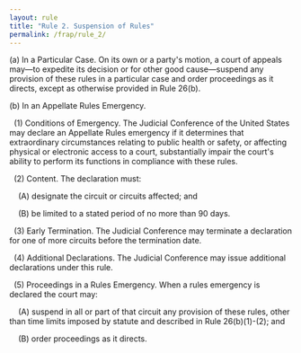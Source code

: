 ```yaml
---
layout: rule
title: "Rule 2. Suspension of Rules"
permalink: /frap/rule_2/
---
```


(a) In a Particular Case. On its own or a party's motion, a court of appeals may—to expedite its decision or for other good cause—suspend any provision of these rules in a particular case and order proceedings as it directs, except as otherwise provided in Rule 26(b).


(b) In an Appellate Rules Emergency.


&nbsp;&nbsp;(1) Conditions of Emergency. The Judicial Conference of the United States may declare an Appellate Rules emergency if it determines that extraordinary circumstances relating to public health or safety, or affecting physical or electronic access to a court, substantially impair the court's ability to perform its functions in compliance with these rules.


&nbsp;&nbsp;(2) Content. The declaration must:


&nbsp;&nbsp;&nbsp;&nbsp;(A) designate the circuit or circuits affected; and


&nbsp;&nbsp;&nbsp;&nbsp;(B) be limited to a stated period of no more than 90 days.


&nbsp;&nbsp;(3) Early Termination. The Judicial Conference may terminate a declaration for one of more circuits before the termination date.


&nbsp;&nbsp;(4) Additional Declarations. The Judicial Conference may issue additional declarations under this rule.


&nbsp;&nbsp;(5) Proceedings in a Rules Emergency. When a rules emergency is declared the court may:


&nbsp;&nbsp;&nbsp;&nbsp;(A) suspend in all or part of that circuit any provision of these rules, other than time limits imposed by statute and described in Rule 26(b)(1)-(2); and


&nbsp;&nbsp;&nbsp;&nbsp;(B) order proceedings as it directs.